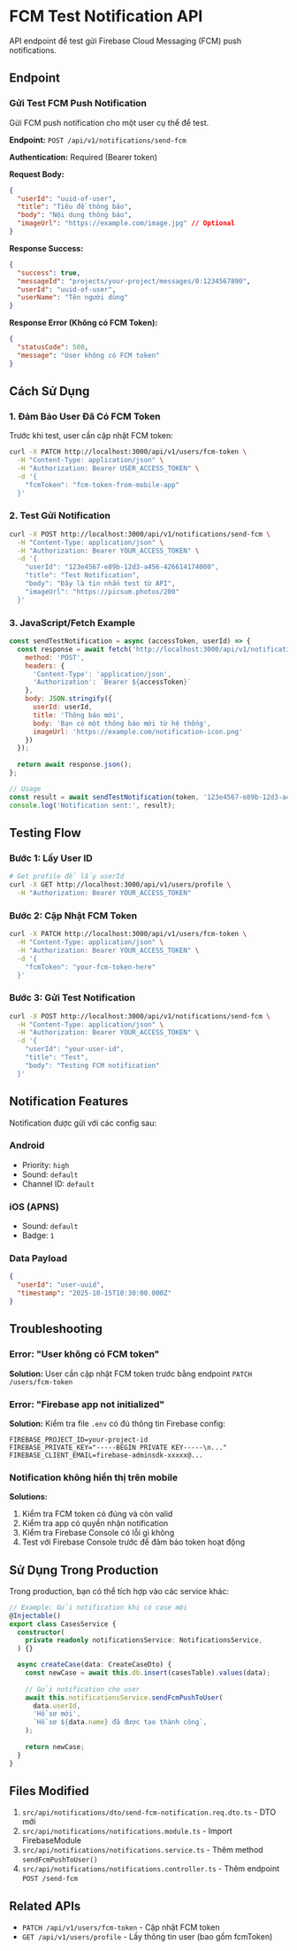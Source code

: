 # FCM Test Notification API

API endpoint để test gửi Firebase Cloud Messaging (FCM) push notifications.

## Endpoint

### Gửi Test FCM Push Notification

Gửi FCM push notification cho một user cụ thể để test.

**Endpoint:** `POST /api/v1/notifications/send-fcm`

**Authentication:** Required (Bearer token)

**Request Body:**
```json
{
  "userId": "uuid-of-user",
  "title": "Tiêu đề thông báo",
  "body": "Nội dung thông báo",
  "imageUrl": "https://example.com/image.jpg" // Optional
}
```

**Response Success:**
```json
{
  "success": true,
  "messageId": "projects/your-project/messages/0:1234567890",
  "userId": "uuid-of-user",
  "userName": "Tên người dùng"
}
```

**Response Error (Không có FCM Token):**
```json
{
  "statusCode": 500,
  "message": "User không có FCM token"
}
```

## Cách Sử Dụng

### 1. Đảm Bảo User Đã Có FCM Token

Trước khi test, user cần cập nhật FCM token:

```bash
curl -X PATCH http://localhost:3000/api/v1/users/fcm-token \
  -H "Content-Type: application/json" \
  -H "Authorization: Bearer USER_ACCESS_TOKEN" \
  -d '{
    "fcmToken": "fcm-token-from-mobile-app"
  }'
```

### 2. Test Gửi Notification

```bash
curl -X POST http://localhost:3000/api/v1/notifications/send-fcm \
  -H "Content-Type: application/json" \
  -H "Authorization: Bearer YOUR_ACCESS_TOKEN" \
  -d '{
    "userId": "123e4567-e89b-12d3-a456-426614174000",
    "title": "Test Notification",
    "body": "Đây là tin nhắn test từ API",
    "imageUrl": "https://picsum.photos/200"
  }'
```

### 3. JavaScript/Fetch Example

```javascript
const sendTestNotification = async (accessToken, userId) => {
  const response = await fetch('http://localhost:3000/api/v1/notifications/send-fcm', {
    method: 'POST',
    headers: {
      'Content-Type': 'application/json',
      'Authorization': `Bearer ${accessToken}`
    },
    body: JSON.stringify({
      userId: userId,
      title: 'Thông báo mới',
      body: 'Bạn có một thông báo mới từ hệ thống',
      imageUrl: 'https://example.com/notification-icon.png'
    })
  });
  
  return await response.json();
};

// Usage
const result = await sendTestNotification(token, '123e4567-e89b-12d3-a456-426614174000');
console.log('Notification sent:', result);
```

## Testing Flow

### Bước 1: Lấy User ID
```bash
# Get profile để lấy userId
curl -X GET http://localhost:3000/api/v1/users/profile \
  -H "Authorization: Bearer YOUR_ACCESS_TOKEN"
```

### Bước 2: Cập Nhật FCM Token
```bash
curl -X PATCH http://localhost:3000/api/v1/users/fcm-token \
  -H "Content-Type: application/json" \
  -H "Authorization: Bearer YOUR_ACCESS_TOKEN" \
  -d '{
    "fcmToken": "your-fcm-token-here"
  }'
```

### Bước 3: Gửi Test Notification
```bash
curl -X POST http://localhost:3000/api/v1/notifications/send-fcm \
  -H "Content-Type: application/json" \
  -H "Authorization: Bearer YOUR_ACCESS_TOKEN" \
  -d '{
    "userId": "your-user-id",
    "title": "Test",
    "body": "Testing FCM notification"
  }'
```

## Notification Features

Notification được gửi với các config sau:

### Android
- Priority: `high`
- Sound: `default`
- Channel ID: `default`

### iOS (APNS)
- Sound: `default`
- Badge: `1`

### Data Payload
```json
{
  "userId": "user-uuid",
  "timestamp": "2025-10-15T10:30:00.000Z"
}
```

## Troubleshooting

### Error: "User không có FCM token"
**Solution:** User cần cập nhật FCM token trước bằng endpoint `PATCH /users/fcm-token`

### Error: "Firebase app not initialized"
**Solution:** Kiểm tra file `.env` có đủ thông tin Firebase config:
```env
FIREBASE_PROJECT_ID=your-project-id
FIREBASE_PRIVATE_KEY="-----BEGIN PRIVATE KEY-----\n..."
FIREBASE_CLIENT_EMAIL=firebase-adminsdk-xxxxx@...
```

### Notification không hiển thị trên mobile
**Solutions:**
1. Kiểm tra FCM token có đúng và còn valid
2. Kiểm tra app có quyền nhận notification
3. Kiểm tra Firebase Console có lỗi gì không
4. Test với Firebase Console trước để đảm bảo token hoạt động

## Sử Dụng Trong Production

Trong production, bạn có thể tích hợp vào các service khác:

```typescript
// Example: Gửi notification khi có case mới
@Injectable()
export class CasesService {
  constructor(
    private readonly notificationsService: NotificationsService,
  ) {}

  async createCase(data: CreateCaseDto) {
    const newCase = await this.db.insert(casesTable).values(data);
    
    // Gửi notification cho user
    await this.notificationsService.sendFcmPushToUser(
      data.userId,
      'Hồ sơ mới',
      `Hồ sơ ${data.name} đã được tạo thành công`,
    );
    
    return newCase;
  }
}
```

## Files Modified

1. `src/api/notifications/dto/send-fcm-notification.req.dto.ts` - DTO mới
2. `src/api/notifications/notifications.module.ts` - Import FirebaseModule
3. `src/api/notifications/notifications.service.ts` - Thêm method `sendFcmPushToUser()`
4. `src/api/notifications/notifications.controller.ts` - Thêm endpoint `POST /send-fcm`

## Related APIs

- `PATCH /api/v1/users/fcm-token` - Cập nhật FCM token
- `GET /api/v1/users/profile` - Lấy thông tin user (bao gồm fcmToken)

